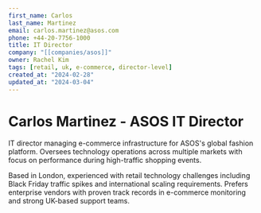 ```yaml
---
first_name: Carlos
last_name: Martinez
email: carlos.martinez@asos.com
phone: +44-20-7756-1000
title: IT Director
company: "[[companies/asos]]"
owner: Rachel Kim
tags: [retail, uk, e-commerce, director-level]
created_at: "2024-02-28"
updated_at: "2024-03-04"
---
```


# Carlos Martinez - ASOS IT Director

IT director managing e-commerce infrastructure for ASOS's global fashion platform. Oversees technology operations across multiple markets with focus on performance during high-traffic shopping events.

Based in London, experienced with retail technology challenges including Black Friday traffic spikes and international scaling requirements. Prefers enterprise vendors with proven track records in e-commerce monitoring and strong UK-based support teams.